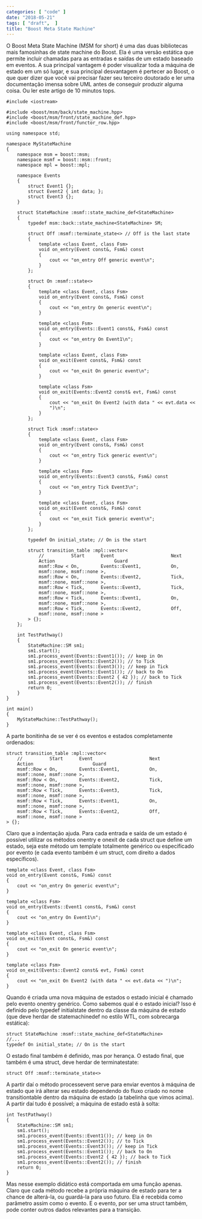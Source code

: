 ```yaml
---
categories: [ "code" ]
date: "2018-05-21"
tags: [ "draft",  ]
title: "Boost Meta State Machine"
---
```

O Boost Meta State Machine (MSM for short) é uma das duas bibliotecas
mais famosinhas de state machine do Boost. Ela é uma versão estática
que permite incluir chamadas para as entradas e saídas de um estado
baseado em eventos. A sua principal vantagem é poder visualizar toda
a máquina de estado em um só lugar, e sua principal desvantagem é
pertecer ao Boost, o que quer dizer que você vai precisar fazer seu
terceiro doutorado e ler uma documentação imensa sobre UML antes de
conseguir produzir alguma coisa. Ou ler este artigo de 10 minutos tops.

    #include <iostream>
    
    #include <boost/msm/back/state_machine.hpp>
    #include <boost/msm/front/state_machine_def.hpp>
    #include <boost/msm/front/functor_row.hpp>
    
    using namespace std;
    
    namespace MyStateMachine
    {
        namespace msm = boost::msm;
        namespace msmf = boost::msm::front;
        namespace mpl = boost::mpl;
    
        namespace Events
        {
            struct Event1 {};
            struct Event2 { int data; };
            struct Event3 {};
        }
    
        struct StateMachine :msmf::state_machine_def<StateMachine>
        {
            typedef msm::back::state_machine<StateMachine> SM;
    
            struct Off :msmf::terminate_state<> // Off is the last state
            {
                template <class Event, class Fsm>
                void on_entry(Event const&, Fsm&) const
                {
                    cout << "on_entry Off generic event\n";
                }
            }; 
    
            struct On :msmf::state<>
            {
                template <class Event, class Fsm>
                void on_entry(Event const&, Fsm&) const
                {
                    cout << "on_entry On generic event\n";
                }
    
                template <class Fsm>
                void on_entry(Events::Event1 const&, Fsm&) const
                {
                    cout << "on_entry On Event1\n";
                }
    
                template <class Event, class Fsm>
                void on_exit(Event const&, Fsm&) const
                {
                    cout << "on_exit On generic event\n";
                }
    
                template <class Fsm>
                void on_exit(Events::Event2 const& evt, Fsm&) const
                {
                    cout << "on_exit On Event2 (with data " << evt.data <<
                    ")\n";
                }
            };
    
            struct Tick :msmf::state<>
            {
                template <class Event, class Fsm>
                void on_entry(Event const&, Fsm&) const
                {
                    cout << "on_entry Tick generic event\n";
                }
    
                template <class Fsm>
                void on_entry(Events::Event3 const&, Fsm&) const
                {
                    cout << "on_entry Tick Event3\n";
                }
    
                template <class Event, class Fsm>
                void on_exit(Event const&, Fsm&) const
                {
                    cout << "on_exit Tick generic event\n";
                }
            };
    
            typedef On initial_state; // On is the start
    
            struct transition_table :mpl::vector<
                //          Start      Event                     Next
                Action                      Guard
                msmf::Row < On,        Events::Event1,           On,
                msmf::none, msmf::none >,
                msmf::Row < On,        Events::Event2,           Tick,
                msmf::none, msmf::none >,
                msmf::Row < Tick,      Events::Event3,           Tick,
                msmf::none, msmf::none >,
                msmf::Row < Tick,      Events::Event1,           On,
                msmf::none, msmf::none >,
                msmf::Row < Tick,      Events::Event2,           Off,
                msmf::none, msmf::none >
            > {};
        };
    
        int TestPathway()
        {
            StateMachine::SM sm1;
            sm1.start();
            sm1.process_event(Events::Event1()); // keep in On
            sm1.process_event(Events::Event2()); // to Tick
            sm1.process_event(Events::Event3()); // keep in Tick
            sm1.process_event(Events::Event1()); // back to On
            sm1.process_event(Events::Event2 { 42 }); // back to Tick
            sm1.process_event(Events::Event2()); // finish
            return 0;
        }
    }
    
    int main()
    {
        MyStateMachine::TestPathway();
    }

A parte bonitinha de se ver é os eventos e estados completamente
ordenados:

    struct transition_table :mpl::vector<
        //          Start      Event                     Next
        Action                      Guard
        msmf::Row < On,        Events::Event1,           On,
        msmf::none, msmf::none >,
        msmf::Row < On,        Events::Event2,           Tick,
        msmf::none, msmf::none >,
        msmf::Row < Tick,      Events::Event3,           Tick,
        msmf::none, msmf::none >,
        msmf::Row < Tick,      Events::Event1,           On,
        msmf::none, msmf::none >,
        msmf::Row < Tick,      Events::Event2,           Off,
        msmf::none, msmf::none >
    > {};

Claro que a indentação ajuda. Para cada entrada e saída de um estado
é possível utilizar os métodos onentry e onexit de cada struct que
define um estado, seja este método um template totalmente genérico ou
especificado por evento (e cada evento também é um struct, com direito
a dados específicos).

    template <class Event, class Fsm>
    void on_entry(Event const&, Fsm&) const
    {
        cout << "on_entry On generic event\n";
    }
    
    template <class Fsm>
    void on_entry(Events::Event1 const&, Fsm&) const
    {
        cout << "on_entry On Event1\n";
    }
    
    template <class Event, class Fsm>
    void on_exit(Event const&, Fsm&) const
    {
        cout << "on_exit On generic event\n";
    }
    
    template <class Fsm>
    void on_exit(Events::Event2 const& evt, Fsm&) const
    {
        cout << "on_exit On Event2 (with data " << evt.data << ")\n";
    }

Quando é criada uma nova máquina de estados o estado inicial é
chamado pelo evento onentry genérico. Como sabemos qual é o estado
inicial? Isso é definido pelo typedef initialstate dentro da classe da
máquina de estado (que deve herdar de statemachinedef no estilo WTL,
com sobrecarga estática):

    struct StateMachine :msmf::state_machine_def<StateMachine>
    //...
    typedef On initial_state; // On is the start

O estado final também é definido, mas por herança. O estado final,
que também é uma struct, deve herdar de terminatestate:

    struct Off :msmf::terminate_state<>

A partir daí o método processevent serve para enviar eventos à máquina
de estado que irá alterar seu estado dependendo do fluxo criado no
nome transitiontable dentro da máquina de estado (a tabelinha que vimos
acima). A partir daí tudo é possível; a máquina de estado está à
solta:

    int TestPathway()
    {
        StateMachine::SM sm1;
        sm1.start();
        sm1.process_event(Events::Event1()); // keep in On
        sm1.process_event(Events::Event2()); // to Tick
        sm1.process_event(Events::Event3()); // keep in Tick
        sm1.process_event(Events::Event1()); // back to On
        sm1.process_event(Events::Event2 { 42 }); // back to Tick
        sm1.process_event(Events::Event2()); // finish
        return 0;
    }

Mas nesse exemplo didático está comportada em uma função apenas. Claro
que cada método recebe a própria máquina de estado para ter a chance
de alterá-la, ou guardá-la para uso futuro. Ela é recebida como
parâmetro assim como o evento. E o evento, por ser uma struct também,
pode conter outros dados relevantes para a transição.
